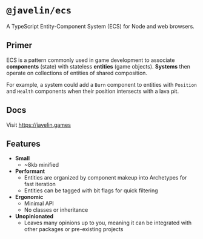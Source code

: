 # `@javelin/ecs`

A TypeScript Entity-Component System (ECS) for Node and web browsers.

## Primer

ECS is a pattern commonly used in game development to associate **components** (state) with stateless **entities** (game objects). **Systems** then operate on collections of entities of shared composition.

For example, a system could add a `Burn` component to entities with `Position` and `Health` components when their position intersects with a lava pit.

## Docs

Visit https://javelin.games

## Features

- **Small**
  - ~8kb minified
- **Performant**
  - Entities are organized by component makeup into Archetypes for fast iteration
  - Entities can be tagged with bit flags for quick filtering
- **Ergonomic**
  - Minimal API
  - No classes or inheritance
- **Unopinionated**
  - Leaves many opinions up to you, meaning it can be integrated with other packages or pre-existing projects
